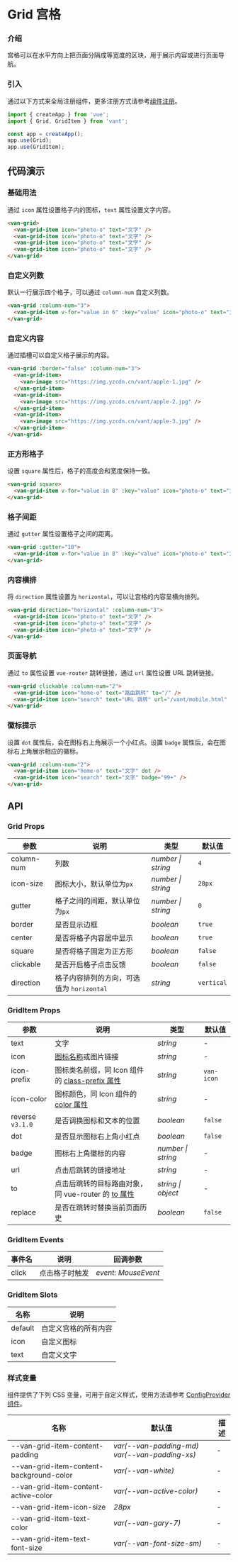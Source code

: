 # Grid 宫格

### 介绍

宫格可以在水平方向上把页面分隔成等宽度的区块，用于展示内容或进行页面导航。

### 引入

通过以下方式来全局注册组件，更多注册方式请参考[组件注册](#/zh-CN/advanced-usage#zu-jian-zhu-ce)。

```js
import { createApp } from 'vue';
import { Grid, GridItem } from 'vant';

const app = createApp();
app.use(Grid);
app.use(GridItem);
```

## 代码演示

### 基础用法

通过 `icon` 属性设置格子内的图标，`text` 属性设置文字内容。

```html
<van-grid>
  <van-grid-item icon="photo-o" text="文字" />
  <van-grid-item icon="photo-o" text="文字" />
  <van-grid-item icon="photo-o" text="文字" />
  <van-grid-item icon="photo-o" text="文字" />
</van-grid>
```

### 自定义列数

默认一行展示四个格子，可以通过 `column-num` 自定义列数。

```html
<van-grid :column-num="3">
  <van-grid-item v-for="value in 6" :key="value" icon="photo-o" text="文字" />
</van-grid>
```

### 自定义内容

通过插槽可以自定义格子展示的内容。

```html
<van-grid :border="false" :column-num="3">
  <van-grid-item>
    <van-image src="https://img.yzcdn.cn/vant/apple-1.jpg" />
  </van-grid-item>
  <van-grid-item>
    <van-image src="https://img.yzcdn.cn/vant/apple-2.jpg" />
  </van-grid-item>
  <van-grid-item>
    <van-image src="https://img.yzcdn.cn/vant/apple-3.jpg" />
  </van-grid-item>
</van-grid>
```

### 正方形格子

设置 `square` 属性后，格子的高度会和宽度保持一致。

```html
<van-grid square>
  <van-grid-item v-for="value in 8" :key="value" icon="photo-o" text="文字" />
</van-grid>
```

### 格子间距

通过 `gutter` 属性设置格子之间的距离。

```html
<van-grid :gutter="10">
  <van-grid-item v-for="value in 8" :key="value" icon="photo-o" text="文字" />
</van-grid>
```

### 内容横排

将 `direction` 属性设置为 `horizontal`，可以让宫格的内容呈横向排列。

```html
<van-grid direction="horizontal" :column-num="3">
  <van-grid-item icon="photo-o" text="文字" />
  <van-grid-item icon="photo-o" text="文字" />
  <van-grid-item icon="photo-o" text="文字" />
</van-grid>
```

### 页面导航

通过 `to` 属性设置 `vue-router` 跳转链接，通过 `url` 属性设置 URL 跳转链接。

```html
<van-grid clickable :column-num="2">
  <van-grid-item icon="home-o" text="路由跳转" to="/" />
  <van-grid-item icon="search" text="URL 跳转" url="/vant/mobile.html" />
</van-grid>
```

### 徽标提示

设置 `dot` 属性后，会在图标右上角展示一个小红点。设置 `badge` 属性后，会在图标右上角展示相应的徽标。

```html
<van-grid :column-num="2">
  <van-grid-item icon="home-o" text="文字" dot />
  <van-grid-item icon="search" text="文字" badge="99+" />
</van-grid>
```

## API

### Grid Props

| 参数 | 说明 | 类型 | 默认值 |
| --- | --- | --- | --- |
| column-num | 列数 | _number \| string_ | `4` |
| icon-size | 图标大小，默认单位为`px` | _number \| string_ | `28px` |
| gutter | 格子之间的间距，默认单位为`px` | _number \| string_ | `0` |
| border | 是否显示边框 | _boolean_ | `true` |
| center | 是否将格子内容居中显示 | _boolean_ | `true` |
| square | 是否将格子固定为正方形 | _boolean_ | `false` |
| clickable | 是否开启格子点击反馈 | _boolean_ | `false` |
| direction | 格子内容排列的方向，可选值为 `horizontal` | _string_ | `vertical` |

### GridItem Props

| 参数 | 说明 | 类型 | 默认值 |
| --- | --- | --- | --- |
| text | 文字 | _string_ | - |
| icon | [图标名称](#/zh-CN/icon)或图片链接 | _string_ | - |
| icon-prefix | 图标类名前缀，同 Icon 组件的 [class-prefix 属性](#/zh-CN/icon#props) | _string_ | `van-icon` |
| icon-color | 图标颜色，同 Icon 组件的 [color 属性](#/zh-CN/icon#props) | _string_ | - |
| reverse `v3.1.0` | 是否调换图标和文本的位置 | _boolean_ | `false` |
| dot | 是否显示图标右上角小红点 | _boolean_ | `false` |
| badge | 图标右上角徽标的内容 | _number \| string_ | - |
| url | 点击后跳转的链接地址 | _string_ | - |
| to | 点击后跳转的目标路由对象，同 vue-router 的 [to 属性](https://router.vuejs.org/zh/api/#to) | _string \| object_ | - |
| replace | 是否在跳转时替换当前页面历史 | _boolean_ | `false` |

### GridItem Events

| 事件名 | 说明           | 回调参数            |
| ------ | -------------- | ------------------- |
| click  | 点击格子时触发 | _event: MouseEvent_ |

### GridItem Slots

| 名称    | 说明                 |
| ------- | -------------------- |
| default | 自定义宫格的所有内容 |
| icon    | 自定义图标           |
| text    | 自定义文字           |

### 样式变量

组件提供了下列 CSS 变量，可用于自定义样式，使用方法请参考 [ConfigProvider 组件](#/zh-CN/config-provider)。

| 名称 | 默认值 | 描述 |
| --- | --- | --- |
| --van-grid-item-content-padding | _var(--van-padding-md) var(--van-padding-xs)_ | - |
| --van-grid-item-content-background-color | _var(--van-white)_ | - |
| --van-grid-item-content-active-color | _var(--van-active-color)_ | - |
| --van-grid-item-icon-size | _28px_ | - |
| --van-grid-item-text-color | _var(--van-gary-7)_ | - |
| --van-grid-item-text-font-size | _var(--van-font-size-sm)_ | - |
